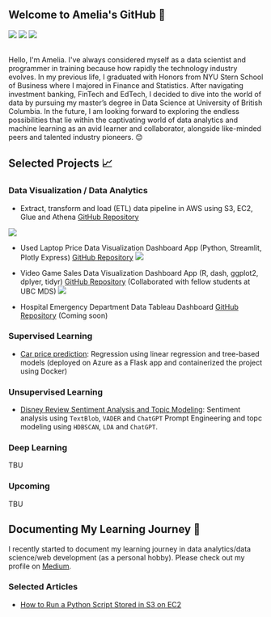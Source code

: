 ## Welcome to Amelia's GitHub 👋
[![](https://img.shields.io/badge/LinkedIn-0077B5?style=for-the-badge&logo=linkedin&logoColor=white)](https://www.linkedin.com/in/amelia-tang/)
[![](https://img.shields.io/badge/GitHub-100000?style=for-the-badge&logo=github&logoColor=white)](https://github.com/aimee0317)
[![](https://img.shields.io/badge/Microsoft_Outlook-0078D4?style=for-the-badge&logo=microsoft-outlook&logoColor=white)](mailto:aimee.tang0317@gmail.com)

<br>Hello, I'm Amelia. I've always considered myself as a data scientist and programmer in training because how rapidly the technology industry evolves. In my previous life, I graduated with Honors from NYU Stern School of Business where I majored in Finance and Statistics. After navigating investment banking, FinTech and EdTech, I decided to dive into the world of data by pursuing my master’s degree in Data Science at University of British Columbia. In the future, I am looking forward to exploring the endless possibilities that lie within the captivating world of data analytics and machine learning as an avid learner and collaborator, alongside like-minded peers and talented industry pioneers. 😊

## Selected Projects 📈
### Data Visualization / Data Analytics 
- Extract, transform and load (ETL) data pipeline in AWS using S3, EC2, Glue and Athena
[GitHub Repository](https://github.com/aimee0317/ETL-Data-Pipelines-Python-AWS/tree/main)

![](https://github.com/aimee0317/eBay-ETL-Data-Pipeline/blob/main/ETL_diagram.png)
- Used Laptop Price Data Visualization Dashboard App (Python, Streamlit, Plotly Express) 
[GitHub Repository](https://github.com/aimee0317/laptop_price_data_visualization)
![](https://github.com/aimee0317/laptop_price_data_visualization/blob/main/dashboard1.gif)

- Video Game Sales Data Visualization Dashboard App (R, dash, ggplot2, dplyer, tidyr)
[GitHub Repository](https://github.com/UBC-MDS/video_game_sales_dashboard_R) (Collaborated with fellow students at UBC MDS)
![](https://github.com/aimee0317/visualizations/blob/main/demo_r.gif)

- Hospital Emergency Department Data Tableau Dashboard
[GitHub Repository](https://github.com/aimee0317/hospital-emergency-department-tableau-dashboard) (Coming soon)

### Supervised Learning 
- [Car price prediction](https://github.com/aimee0317/car_price_prediction): Regression using linear regression and tree-based models (deployed on Azure as a Flask app and containerized the project using Docker)

### Unsupervised Learning 
- [Disney Review Sentiment Analysis and Topic Modeling](https://github.com/aimee0317/topic_modeling_Disney_reviews): Sentiment analysis using `TextBlob`, `VADER` and `ChatGPT` Prompt Engineering and topc modeling using `HDBSCAN`, `LDA` and `ChatGPT`. 

### Deep Learning 
TBU 
### Upcoming 
TBU 

## Documenting My Learning Journey 📖
I recently started to document my learning journey in data analytics/data science/web development (as a personal hobby). Please check out my profile on [Medium](https://medium.com/@aimee.tang0317).
### Selected Articles 
- [How to Run a Python Script Stored in S3 on EC2](https://medium.com/@aimee.tang0317/beginners-guide-to-aws-how-to-run-a-python-script-stored-in-s3-on-ec2-f05730c500e7)

